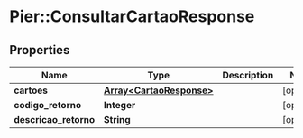 # Pier::ConsultarCartaoResponse

## Properties
Name | Type | Description | Notes
------------ | ------------- | ------------- | -------------
**cartoes** | [**Array&lt;CartaoResponse&gt;**](CartaoResponse.md) |  | [optional] 
**codigo_retorno** | **Integer** |  | [optional] 
**descricao_retorno** | **String** |  | [optional] 


